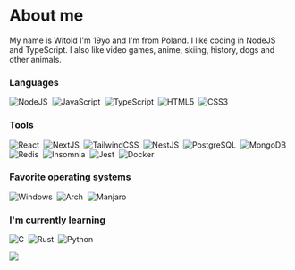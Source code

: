 # About me
My name is Witold I'm 19yo and I'm from Poland. I like coding in NodeJS and TypeScript.
I also like video games, anime, skiing, history, dogs and other animals.

### Languages
![NodeJS](https://img.shields.io/badge/Node.js-43853D?style=for-the-badge&logo=node.js&logoColor=white)&nbsp;
![JavaScript](https://img.shields.io/badge/javascript-%23323330.svg?style=for-the-badge&logo=javascript&logoColor=%23F7DF1E)&nbsp;
![TypeScript](https://img.shields.io/badge/typescript-%23007ACC.svg?style=for-the-badge&logo=typescript&logoColor=white)&nbsp;
![HTML5](https://img.shields.io/badge/html5-%23E34F26.svg?style=for-the-badge&logo=html5&logoColor=white)&nbsp;
![CSS3](https://img.shields.io/badge/css3-%231572B6.svg?style=for-the-badge&logo=css3&logoColor=white)&nbsp;

### Tools
![React](https://img.shields.io/badge/React-20232A?style=for-the-badge&logo=react&logoColor=61DAFB)&nbsp;
![NextJS](https://camo.githubusercontent.com/8552f38715af0ea9f364801b055f7a2448812b49075860983d53a81414349623/68747470733a2f2f696d672e736869656c64732e696f2f7374617469632f76313f7374796c653d666f722d7468652d6261646765266d6573736167653d4e6578742e6a7326636f6c6f723d303030303030266c6f676f3d4e6578742e6a73266c6f676f436f6c6f723d464646464646266c6162656c3d)&nbsp;
![TailwindCSS](https://img.shields.io/badge/tailwindcss-%2338B2AC.svg?style=for-the-badge&logo=tailwind-css&logoColor=white)&nbsp;
![NestJS](https://img.shields.io/badge/Nest.js-E0234E?style=for-the-badge&logo=nestjs&logoColor=white)&nbsp;
![PostgreSQL](https://img.shields.io/badge/PostgreSQL-316192?style=for-the-badge&logo=postgresql&logoColor=white)&nbsp;
![MongoDB](https://img.shields.io/badge/MongoDB-4EA94B?style=for-the-badge&logo=mongodb&logoColor=white)&nbsp;
![Redis](https://img.shields.io/badge/Redis-DC382D?style=for-the-badge&logo=redis&logoColor=white)&nbsp;
![Insomnia](https://img.shields.io/badge/Insomnia-black?style=for-the-badge&logo=insomnia&logoColor=5849BE)&nbsp;
![Jest](https://img.shields.io/badge/-jest-%23C21325?style=for-the-badge&logo=jest&logoColor=white)&nbsp;
![Docker](https://img.shields.io/badge/Docker-2496ED?style=for-the-badge&logo=docker&logoColor=white)&nbsp;



### Favorite operating systems
![Windows](https://camo.githubusercontent.com/822807a1e77754e8f7eda38b7ca7af442d261b38e332d4ce5b3154526221c379/68747470733a2f2f696d672e736869656c64732e696f2f7374617469632f76313f7374796c653d666f722d7468652d6261646765266d6573736167653d57696e646f777326636f6c6f723d303037384436266c6f676f3d57696e646f7773266c6f676f436f6c6f723d464646464646266c6162656c3d)&nbsp;
![Arch](https://img.shields.io/badge/Arch%20Linux-1793D1?logo=arch-linux&logoColor=fff&style=for-the-badge)&nbsp;
![Manjaro](https://img.shields.io/badge/Manjaro-34be5b?style=for-the-badge&logo=manjaro&logoColor=white)&nbsp;


### I'm currently learning
![C](https://img.shields.io/badge/c-%2300599C.svg?style=for-the-badge&logo=c&logoColor=white)&nbsp;
![Rust](https://img.shields.io/badge/rust-%23000000.svg?style=for-the-badge&logo=rust&logoColor=white)&nbsp;
![Python](https://img.shields.io/badge/python-3670A0?style=for-the-badge&logo=python&logoColor=ffdd54)&nbsp;

  <img align="center" src="https://github-readme-stats.vercel.app/api?username=PoProstuWitold&count_private=true&show_icons=true&title_color=3C873A&theme=transparent" />
